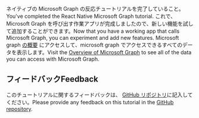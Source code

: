 <!-- markdownlint-disable MD002 MD041 -->

<span data-ttu-id="00b1d-101">ネイティブの Microsoft Graph の反応チュートリアルを完了していること。</span><span class="sxs-lookup"><span data-stu-id="00b1d-101">You've completed the React Native Microsoft Graph tutorial.</span></span> <span data-ttu-id="00b1d-102">これで、Microsoft Graph を呼び出す作業アプリが完成しましたので、新しい機能を試して追加することができます。</span><span class="sxs-lookup"><span data-stu-id="00b1d-102">Now that you have a working app that calls Microsoft Graph, you can experiment and add new features.</span></span> <span data-ttu-id="00b1d-103">Microsoft graph [の概要](/graph/overview) にアクセスして、microsoft graph でアクセスできるすべてのデータを表示します。</span><span class="sxs-lookup"><span data-stu-id="00b1d-103">Visit the [Overview of Microsoft Graph](/graph/overview) to see all of the data you can access with Microsoft Graph.</span></span>

## <a name="feedback"></a><span data-ttu-id="00b1d-104">フィードバック</span><span class="sxs-lookup"><span data-stu-id="00b1d-104">Feedback</span></span>

<span data-ttu-id="00b1d-105">このチュートリアルに関するフィードバックは、 [GitHub リポジトリ](https://github.com/microsoftgraph/msgraph-training-react-native)に記入してください。</span><span class="sxs-lookup"><span data-stu-id="00b1d-105">Please provide any feedback on this tutorial in the [GitHub repository](https://github.com/microsoftgraph/msgraph-training-react-native).</span></span>
